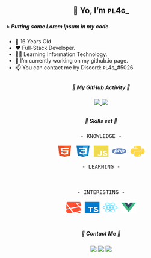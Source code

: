 ## <div align="center">👋 Yo, I’m ᴘʟ4ɢ_ </div>

##### > Putting some Lorem Ipsum in my code.

- 🎂 16 Years Old
- ❤️ Full-Stack Developer.
- 👨‍🎓 Learning Information Technology.
- 📄 I’m currently working on my github.io page.
- 📫 You can contact me by Discord: ᴘʟ4ɢ_#5026
  
<div>

##

  ##### <div align="center">🤖 My GitHub Activity 🤖</div>

<div style="display: inline_block;" align="center">
  <a href="https://github.com/pl4g">
  <img height="160em" src="https://github-readme-stats.vercel.app/api?username=pl4g&show_icons=true&theme=midnight-purple&include_all_commits=true&border_radius=22"/>
  <img height="160em" src="https://github-readme-stats.vercel.app/api/top-langs/?username=pl4g&layout=compact&langs_count=7&theme=midnight-purple&border_radius=16"/>
 </a>
</div>
  
  ##
  
  ##### <div align="center">🧠 Skills set 🧠</div>
 
<div align="center" style="display: inline_block;">    
 <kbd align="center">
      <kbd> - KNOWLEDGE - </kbd>
      <br />
      <br />
      <img align="center" title="HTML5" alt="HTML" height="30" width="40" src="https://raw.githubusercontent.com/devicons/devicon/master/icons/html5/html5-original.svg">
      <img align="center"  title="CSS3" alt="CSS" height="30" width="40" src="https://raw.githubusercontent.com/devicons/devicon/master/icons/css3/css3-original.svg">
      <img align="center"  title="Javascript" alt="Js" height="30" width="40" src="https://raw.githubusercontent.com/devicons/devicon/master/icons/javascript/javascript-plain.svg">
      <img align="center" title="PHP" alt="PHP" height="30" width="40" src="https://raw.githubusercontent.com/devicons/devicon/master/icons/php/php-plain.svg">
      <img align="center" title="Python" alt="Python" height="30" width="40" src="https://raw.githubusercontent.com/devicons/devicon/master/icons/python/python-plain.svg">
<br />
<br /> 
</kbd>
<kbd align="center">
<kbd> - LEARNING - </kbd>
 <br />
 <br />
  <br />
 <br />
</kbd> 
<kbd align="center">
<kbd> - INTERESTING - </kbd> 
     <br />
     <br />
      <img align="center" title="Laravel 8" alt="Laravel 8" height="30" width="40" src="https://raw.githubusercontent.com/devicons/devicon/master/icons/laravel/laravel-plain.svg">
      <img align="center" title="TypeScript" alt="TypeScript" height="30" width="40" src="https://raw.githubusercontent.com/devicons/devicon/master/icons/typescript/typescript-plain.svg"> 
      <img align="center" title="React" alt="React" height="30" width="40" src="https://raw.githubusercontent.com/devicons/devicon/master/icons/react/react-original.svg">
      <img align="center" title="VueJS" alt="VueJS" height="30" width="40" src="https://raw.githubusercontent.com/devicons/devicon/master/icons/vuejs/vuejs-original.svg">        <br />
 <br />
 </kbd>
  </div>
  
  ##
 
  ##### <div align="center">💬 Contact Me 💬</div>
  
  <div align="center">
    <a href="https://www.linkedin.com/in/vinicius-luciano-cardoso-a67a5a226/" target="_blank"><img src="https://img.shields.io/badge/-LinkedIn-%230077B5?style=for-the-badge&logo=linkedin&logoColor=white" target="_blank"></a>
     <a href = "mailto:viniciuslucianocardoso@gmail.com"><img src="https://img.shields.io/badge/-Gmail-%23333?style=for-the-badge&logo=gmail&logoColor=white" target="_blank"></a>
     <a><img src="https://img.shields.io/badge/ᴘʟ4ɢ__%235026-7289DA?style=for-the-badge&logo=discord&logoColor=white"></a>
 </div>
